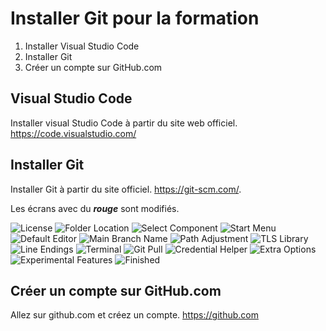 # Installer Git pour la formation

1. Installer Visual Studio Code
2. Installer Git
3. Créer un compte sur GitHub.com

## Visual Studio Code

Installer visual Studio Code à partir du site web officiel. https://code.visualstudio.com/

## Installer Git

Installer Git à partir du site officiel. https://git-scm.com/.

Les écrans avec du **_rouge_** sont modifiés.

![License](img/1-License.png)
![Folder Location](img/2-Folder%20Location.png)
![Select Component](img/3-Select%20Component%20(optional).png)
![Start Menu](img/4-Start%20Menu%20Folder.png)
![Default Editor](img/5-Default%20Editor.png)
![Main Branch Name](img/6-Main%20Branch%20Name.png)
![Path Adjustment](img/7-Path%20Adjustment.png)
![TLS Library](img/8-TLS%20Library.png)
![Line Endings](img/9-Line%20Endings.png)
![Terminal](img/10-Terminal.png)
![Git Pull](img/11-Git%20Pull.png)
![Credential Helper](img/12-Credential%20Helper.png)
![Extra Options](img/13-Extra%20Options.png) 
![Experimental Features](img/14-Experimental%20Features.png)
![Finished](img/15-Finished.png)


## Créer un compte sur GitHub.com

Allez sur github.com et créez un compte. https://github.com

